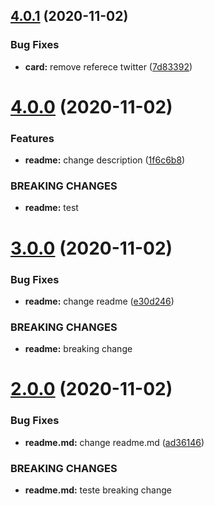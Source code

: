 ## [4.0.1](https://github.com/FelipeHonorio/card/compare/v4.0.0...v4.0.1) (2020-11-02)


### Bug Fixes

* **card:** remove referece twitter ([7d83392](https://github.com/FelipeHonorio/card/commit/7d833929941ab1f8c4b5a155b183fee90f7a4945))

# [4.0.0](https://github.com/FelipeHonorio/card/compare/v3.0.0...v4.0.0) (2020-11-02)


### Features

* **readme:** change description ([1f6c6b8](https://github.com/FelipeHonorio/card/commit/1f6c6b80cd73062b0e181f7f7573387ffea69e02))


### BREAKING CHANGES

* **readme:** test

# [3.0.0](https://github.com/FelipeHonorio/card/compare/v2.0.0...v3.0.0) (2020-11-02)


### Bug Fixes

* **readme:** change readme ([e30d246](https://github.com/FelipeHonorio/card/commit/e30d2467791694f8164787f680fe163a494aa875))


### BREAKING CHANGES

* **readme:** breaking change

# [2.0.0](https://github.com/FelipeHonorio/card/compare/v1.0.3...v2.0.0) (2020-11-02)


### Bug Fixes

* **readme.md:** change readme.md ([ad36146](https://github.com/FelipeHonorio/card/commit/ad36146ba30b71440e05b9202aa8d3dfcbae0d67))


### BREAKING CHANGES

* **readme.md:** teste breaking change
